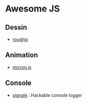 # Awesome JS

## Dessin

* [roughjs](http://roughjs.com/)

## Animation

* [micron.js](https://webkul.github.io/micron/)

## Console

* [signale](https://github.com/klauscfhq/signale) : Hackable console logger
